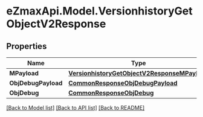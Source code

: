 
# eZmaxApi.Model.VersionhistoryGetObjectV2Response

## Properties

Name | Type | Description | Notes
------------ | ------------- | ------------- | -------------
**MPayload** | [**VersionhistoryGetObjectV2ResponseMPayload**](VersionhistoryGetObjectV2ResponseMPayload.md) |  | 
**ObjDebugPayload** | [**CommonResponseObjDebugPayload**](CommonResponseObjDebugPayload.md) |  | [optional] 
**ObjDebug** | [**CommonResponseObjDebug**](CommonResponseObjDebug.md) |  | [optional] 

[[Back to Model list]](../README.md#documentation-for-models)
[[Back to API list]](../README.md#documentation-for-api-endpoints)
[[Back to README]](../README.md)

